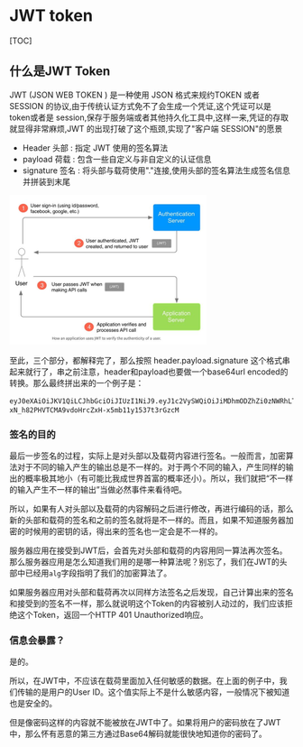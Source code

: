 # JWT token

[TOC]

## 什么是JWT Token

JWT (JSON WEB TOKEN ) 是一种使用 JSON 格式来规约TOKEN 或者 SESSION 的协议,由于传统认证方式免不了会生成一个凭证,这个凭证可以是 token或者是 session,保存于服务端或者其他持久化工具中,这样一来,凭证的存取就显得非常麻烦,JWT 的出现打破了这个瓶颈,实现了"客户端 SESSION"的愿景

- Header 头部 :  指定 JWT 使用的签名算法
- payload 荷载 :  包含一些自定义与非自定义的认证信息
- signature 签名 : 将头部与载荷使用"."连接,使用头部的签名算法生成签名信息并拼装到末尾

<img src="../assets/jwt.png" alt="img" style="zoom:50%;" />



至此，三个部分，都解释完了，那么按照 header.payload.signature 这个格式串起来就行了，串之前注意，header和payload也要做一个base64url encoded的转换。那么最终拼出来的一个例子是：



```
eyJ0eXAiOiJKV1QiLCJhbGciOiJIUzI1NiJ9.eyJ1c2VySWQiOiJiMDhmODZhZi0zNWRhLTQ4ZjItOGZhYi1jZWYzOTA0NjYwYmQifQ.-xN_h82PHVTCMA9vdoHrcZxH-x5mb11y1537t3rGzcM
```

### 签名的目的

最后一步签名的过程，实际上是对头部以及载荷内容进行签名。一般而言，加密算法对于不同的输入产生的输出总是不一样的。对于两个不同的输入，产生同样的输出的概率极其地小（有可能比我成世界首富的概率还小）。所以，我们就把“不一样的输入产生不一样的输出”当做必然事件来看待吧。

所以，如果有人对头部以及载荷的内容解码之后进行修改，再进行编码的话，那么新的头部和载荷的签名和之前的签名就将是不一样的。而且，如果不知道服务器加密的时候用的密钥的话，得出来的签名也一定会是不一样的。

服务器应用在接受到JWT后，会首先对头部和载荷的内容用同一算法再次签名。那么服务器应用是怎么知道我们用的是哪一种算法呢？别忘了，我们在JWT的头部中已经用`alg`字段指明了我们的加密算法了。

如果服务器应用对头部和载荷再次以同样方法签名之后发现，自己计算出来的签名和接受到的签名不一样，那么就说明这个Token的内容被别人动过的，我们应该拒绝这个Token，返回一个HTTP 401 Unauthorized响应。

### 信息会暴露？

是的。

所以，在JWT中，不应该在载荷里面加入任何敏感的数据。在上面的例子中，我们传输的是用户的User ID。这个值实际上不是什么敏感内容，一般情况下被知道也是安全的。

但是像密码这样的内容就不能被放在JWT中了。如果将用户的密码放在了JWT中，那么怀有恶意的第三方通过Base64解码就能很快地知道你的密码了。

